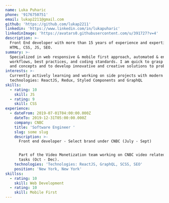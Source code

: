 ```yaml
---
name: Luka Puharic
phone: '9176750751'
email: lukap2211@gmail.com
github: 'https://github.com/lukap2211'
linkedin: 'https://www.linkedin.com/in/lukapuharic'
linkedinImage: 'https://avatars0.githubusercontent.com/u/391727?v=4'
description: >-
  Front End developer with more than 15 years of experience and expertise in
  HTML, CSS, JS, SEO.
summary: >-
  Specialized in web responsive & mobile first approach, automated & enhanced
  workflows, best practices, and coding standards. I am quick to grasp new ideas
  and concepts and to develop innovative and creative solutions to problems
interests: >-
  Currently actively learning and working on side projects with modern
  technologies: ReactJS, Redux, Styled Components and GraphQL
skills:
  - rating: 10
    skill: JS
  - rating: 9
    skill: CSS
experience:
  - dateFrom: 2019-07-01T04:00:00.000Z
    dateTo: 2019-12-31T05:00:00.000Z
    company: CNBC
    title: 'Software Engineer '
    slug: some slug
    description: >-
      Front end developer - Select brand under CNBC (July - Sept)


      Part of the Video Monetization team working on CNBC video related frontend
      tasks (Oct - Dec).
    technologies: 'Technologies: ReactJS, GraphQL, SCSS, SEO'
    position: 'New York, New York'
skillss:
  - rating: 10
    skill: Web Development
  - rating: 10
    skill: Mobile First
---
```


